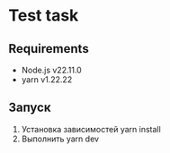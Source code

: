 # Test task

## Requirements

-   Node.js v22.11.0
-   yarn v1.22.22

## Запуск

1. Установка зависимостей yarn install
2. Выполнить yarn dev
